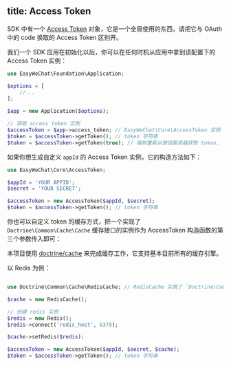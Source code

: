 title: Access Token
---

SDK 中有一个 [Access Token](https://github.com/overtrue/wechat/blob/master/src/Core/AccessToken.php) 对象，它是一个全局使用的东西，请把它与 OAuth 中的 code 换取的 Access Token 区别开。

我们一个 SDK 应用在初始化以后，你可以在任何时机从应用中拿到该配置下的 Access Token 实例：

```php
use EasyWeChat\Foundation\Application;

$options = [
    //...
];

$app = new Application($options);

// 获取 access token 实例
$accessToken = $app->access_token; // EasyWeChat\Core\AccessToken 实例
$token = $accessToken->getToken(); // token 字符串
$token = $accessToken->getToken(true); // 强制重新从微信服务器获取 token.
```

如果你想生成自定义 `appId` 的 Access Token 实例，它的构造方法如下：

```php
use EasyWeChat\Core\AccessToken;

$appId = 'YOUR APPID';
$secret = 'YOUR SECRET';

$accessToken = new AccessToken($appId, $secret);
$token = $accessToken->getToken(); // token 字符串
```

你也可以自定义 token 的缓存方式，把一个实现了 `Doctrine\Common\Cache\Cache` 缓存接口的实例作为 AccessToken 构造函数的第三个参数传入即可：

本项目使用 [doctrine/cache](https://github.com/doctrine/cache) 来完成缓存工作，它支持基本目前所有的缓存引擎。

以 Redis 为例：

```php

use Doctrine\Common\Cache\RedisCache; // RedisCache 实例了 `Doctrine\Common\Cache\Cache` 接口

$cache = new RedisCache();

// 创建 redis 实例
$redis = new Redis();
$redis->connect('redis_host', 6379);

$cache->setRedis($redis);

$accessToken = new AccessToken($appId, $secret, $cache);
$token = $accessToken->getToken(); // token 字符串
```

